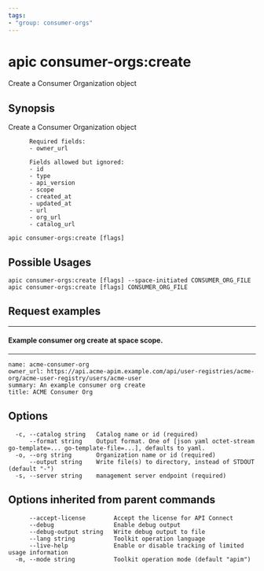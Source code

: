 ```yaml
---
tags:
- "group: consumer-orgs"
---
```

# apic consumer-orgs:create

Create a Consumer Organization object

## Synopsis

Create a Consumer Organization object
          
          Required fields:
          - owner_url
          
          Fields allowed but ignored:
          - id
          - type
          - api_version
          - scope
          - created_at
          - updated_at
          - url
          - org_url
          - catalog_url

```
apic consumer-orgs:create [flags]
```

## Possible Usages

```
apic consumer-orgs:create [flags] --space-initiated CONSUMER_ORG_FILE
apic consumer-orgs:create [flags] CONSUMER_ORG_FILE
```

## Request examples

------------------------------------------------
#### Example consumer org create at space scope.
------------------------------------------------

```
name: acme-consumer-org
owner_url: https://api.acme-apim.example.com/api/user-registries/acme-org/acme-user-registry/users/acme-user
summary: An example consumer org create
title: ACME Consumer Org
```

## Options

```
  -c, --catalog string   Catalog name or id (required)
      --format string    Output format. One of [json yaml octet-stream go-template=... go-template-file=...], defaults to yaml.
  -o, --org string       Organization name or id (required)
      --output string    Write file(s) to directory, instead of STDOUT (default "-")
  -s, --server string    management server endpoint (required)
```

## Options inherited from parent commands

```
      --accept-license        Accept the license for API Connect
      --debug                 Enable debug output
      --debug-output string   Write debug output to file
      --lang string           Toolkit operation language
      --live-help             Enable or disable tracking of limited usage information
  -m, --mode string           Toolkit operation mode (default "apim")
```
